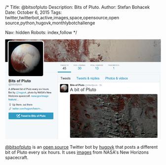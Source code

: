 /*
Title: @bitsofpluto
Description: Bits of Pluto.
Author: Stefan Bohacek
Date: October 6, 2015
Tags: twitter,twitterbot,active,images,space,opensource,open source,python,hugovk,monthlybotchallenge

Nav: hidden
Robots: index,follow
*/

[![](/content/bots/twitterbots/images/bitsofpluto.png)](https://twitter.com/bitsofpluto)

[@bitsofpluto](https://twitter.com/bitsofpluto) is an [open source](https://github.com/hugovk/bitsofpluto) Twitter bot by [hugovk](https://twitter.com/hugovk) that posts a different bit of Pluto every six hours. It uses [images](https://www.nasa.gov/image-feature/the-rich-color-variations-of-pluto) from NASA's New Horizons spacecraft.
